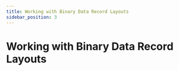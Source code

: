 ```yaml
---
title: Working with Binary Data Record Layouts
sidebar_position: 3
---
```


# Working with Binary Data Record Layouts